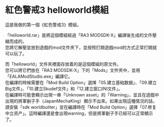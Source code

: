 # 紅色警戒3 helloworld模組  
這是我做的第一個《紅色警戒3》模組。  
  
「helloworld.rar」是將這個模組經過「RA3 MODSDK-X」編譯後生成的文件壓縮而成的。  
您將它解壓並放到遊戲的mod文件夾下，並按照打開遊戲mod的方式正常打開就可以玩了。
  
而「helloworld」文件夾裡面存放着的是這個模組的原文件。  
您可以將它們放在「RA3 MODSDK-X」下的「Mods」文件夾中，並用「EALAModStudio.exe」編譯它。  
在編譯的時候需要在「Mod Build Option」選擇「05.建立基础数据」、「09.建立Big文件」、「10.建立Skudef文件」和「12.建立窗口INI文件」。  
在編譯時可能會顯示出現一串「Unknown asset」的「Warning」，並且在遊戲中出現的將軍劊子手（JapanMechaKing）顯示不出來。如果出現這種情況的話，請安裝「sdk worldbuilter」並在編譯時在「Mod Build Option」選擇「07.修复中立资产」。這時編譯還是會出現warning，但是將軍劊子手已經可以正常顯示了。    
